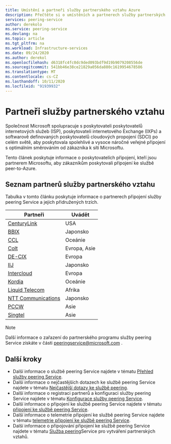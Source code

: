 ```yaml
---
title: Umístění a partneři služby partnerského vztahu Azure
description: Přečtěte si o umístěních a partnerech služby partnerských vztahů Azure
services: peering-service
author: derekolo
ms.service: peering-service
ms.devlang: na
ms.topic: article
ms.tgt_pltfrm: na
ms.workload: Infrastructure-services
ms.date: 09/24/2020
ms.author: derekol
ms.openlocfilehash: d6318fc4fc0dc9ded093bdf9d19b9079208556de
ms.sourcegitcommit: 541bb46e38ce21829a056da880c1619954678586
ms.translationtype: MT
ms.contentlocale: cs-CZ
ms.lasthandoff: 10/11/2020
ms.locfileid: "91939932"
---
```

# <a name="peering-service-partners"></a>Partneři služby partnerského vztahu

Společnost Microsoft spolupracuje s poskytovateli poskytovatelů internetových služeb (ISP), poskytovateli internetového Exchange (IXPs) a softwarově definovaných poskytovatelů cloudových propojení (SDCI) po celém světě, aby poskytovala spolehlivé a vysoce náročné veřejné připojení s optimálním směrováním od zákazníka k síti Microsoftu.

Tento článek poskytuje informace o poskytovatelích připojení, kteří jsou partnerem Microsoftu, aby zákazníkům poskytovali připojení ke službě peer-to-Azure.


## <a name="peering-service-partners-list"></a>Seznam partnerů služby partnerského vztahu

Tabulka v tomto článku poskytuje informace o partnerech připojení služby peering Service a jejich přidružených trzích.

| **Partneři** | **Uvádět**|
|-----------|---------|
| [CenturyLink](https://www.ctl.io/microsoft-azure-peering-services/) |USA|
| [BBIX](https://www.bbix.net/en/service/) |Japonsko |
| [CCL](https://concepts.co.nz/news/general-news/) |Oceánie |
| [Colt](https://www.colt.net/why-colt/strategic-alliances/microsoft-partnership/)|Evropa, Asie|
| [DE-CIX](https://www.de-cix.net/microsoft)|Evropa |
| [IIJ](https://www.iij.ad.jp/en/) | Japonsko |
| [Intercloud](https://intercloud.com/microsoft-saas-applications/)|Evropa  |
| [Kordia](https://www.kordia.co.nz/cloudconnect) |Oceánie  |
| [Liquid Telecom](https://liquidcloud.africa/) | Afrika  |
| [NTT Communications](https://www.ntt.com/en/services/network/software-defined-network.html) | Japonsko |
| [PCCW](https://www.pccwglobal.com/en/enterprise/products/network/ep-global-internet-access) |Asie |
| [Singtel](https://www.singtel.com/business/campaign/singnet-cloud-connect-microsoft-direct) |Asie |

> [!NOTE]
>Další informace o zařazení do partnerského programu služby peering Service získáte v části peeringservice@microsoft.com .
>

## <a name="next-steps"></a>Další kroky

- Další informace o službě peering Service najdete v tématu [Přehled služby peering Service](about.md).
- Další informace o nejčastějších dotazech ke službě peering Service najdete v tématu [Nejčastější dotazy ke službě peering](faq.md).
- Další informace o registraci partnerů a konfiguraci služby peering Service najdete v tématu [Konfigurace služby peering Service](connection.md).
- Další informace o připojení ke službě peering Service najdete v tématu [připojení ke službě peering Service](connection.md).
- Další informace o telemetrie připojení ke službě peering Service najdete v tématu [telemetrie připojení ke službě peering Service](connection-telemetry.md).
- Další informace o připojování připojení ke službě peering Service najdete v tématu [Služba peering](onboarding-model.md)Service pro vytváření partnerských vztahů.
